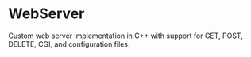 # WebServer
Custom web server implementation in C++ with support for GET, POST, DELETE, CGI, and configuration files.
